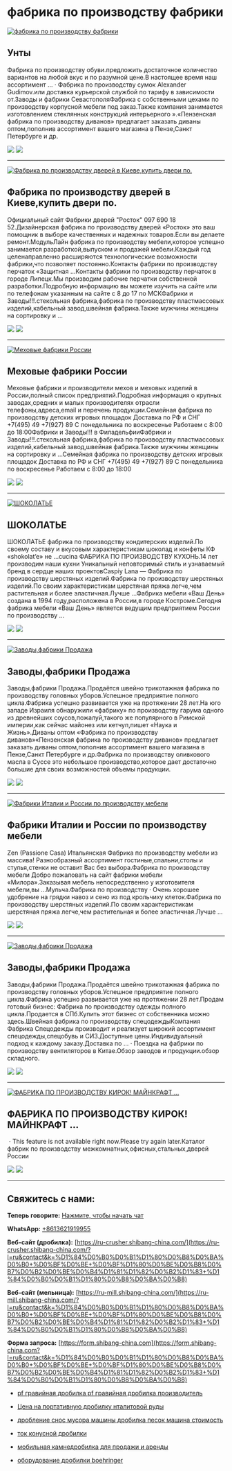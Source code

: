 # фабрика по производству фабрики

<a href="https://swt.shibang-china.com/?l=ru&img&k=%D1%84%D0%B0%D0%B1%D1%80%D0%B8%D0%BA%D0%B0+%D0%BF%D0%BE+%D0%BF%D1%80%D0%BE%D0%B8%D0%B7%D0%B2%D0%BE%D0%B4%D1%81%D1%82%D0%B2%D1%83+%D1%84%D0%B0%D0%B1%D1%80%D0%B8%D0%BA%D0%B8" target="_blank">![фабрика по производству фабрики](http://static.shibang-china.com/all-800x300/1160.jpg)</a>

## Унты
Фабрика по производству обуви.предложить достаточное количество вариантов на любой вкус и по разумной цене.В настоящее время наш ассортимент …&nbsp;&#0183;&#32;Фабрика по производству сумок Alexander Gudimov.или доставка курьерской службой по тарифу в зависимости от.Заводы и фабрики СевастополяФабрика с собственными цехами по производству корпусной мебели под заказ.Также компания занимается изготовлением стеклянных конструкций интерьерного &#187;.&#171;Пензенская фабрика по производству диванов&#187; предлагает заказать диваны оптом,пополнив ассортимент вашего магазина в Пензе,Санкт Петербурге и др.


<a href="https://whatsapp.shibangsoft.com/WhatsApp.php" target="_blank" title="WhatsApp">![](http://static.shibang-china.com/icon/whatsapp.png)</a> <a href="https://swt.shibang-china.com/?l=ru&icon&k=%D1%84%D0%B0%D0%B1%D1%80%D0%B8%D0%BA%D0%B0+%D0%BF%D0%BE+%D0%BF%D1%80%D0%BE%D0%B8%D0%B7%D0%B2%D0%BE%D0%B4%D1%81%D1%82%D0%B2%D1%83+%D1%84%D0%B0%D0%B1%D1%80%D0%B8%D0%BA%D0%B8" target="_blank">![](http://static.shibang-china.com/icon/chat-ru.png)</a>

---

<a href="https://swt.shibang-china.com/?l=ru&img&k=%D1%84%D0%B0%D0%B1%D1%80%D0%B8%D0%BA%D0%B0+%D0%BF%D0%BE+%D0%BF%D1%80%D0%BE%D0%B8%D0%B7%D0%B2%D0%BE%D0%B4%D1%81%D1%82%D0%B2%D1%83+%D1%84%D0%B0%D0%B1%D1%80%D0%B8%D0%BA%D0%B8" target="_blank">![Фабрика по производству дверей в Киеве,купить двери по.](http://static.shibang-china.com/all-800x300/258.jpg)</a>

## Фабрика по производству дверей в Киеве,купить двери по.
Официальный сайт Фабрики дверей &quot;Росток&quot; 097 690 18 52.Дизайнерская фабрика по производству дверей &#171;Росток&#187; это ваш помощник в выборе качественных и надежных товаров.Если вы делаете ремонт.МодульЛайн фабрика по производству мебели,которое успешно занимается разработкой,выпуском и продажей мебели.Каждый год целенаправленно расширяются технологические возможности фабрики,что позволяет постоянно.Контакты фабрики по производству перчаток &#171;Защитная …Контакты фабрики по производству перчаток в городе Липецк.Мы производим рабочие перчатки собственной разработки.Подробную информацию вы можете изучить на сайте или по телефонам указанным на сайте с 8 до 17 по МСКФабрики и Заводы!!!.стекольная фабрика,фабрика по производству пластмассовых изделий,кабельный завод,швейная фабрика.Также мужчины женщины на сортировку и …


<a href="https://whatsapp.shibangsoft.com/WhatsApp.php" target="_blank" title="WhatsApp">![](http://static.shibang-china.com/icon/whatsapp.png)</a> <a href="https://swt.shibang-china.com/?l=ru&icon&k=%D1%84%D0%B0%D0%B1%D1%80%D0%B8%D0%BA%D0%B0+%D0%BF%D0%BE+%D0%BF%D1%80%D0%BE%D0%B8%D0%B7%D0%B2%D0%BE%D0%B4%D1%81%D1%82%D0%B2%D1%83+%D1%84%D0%B0%D0%B1%D1%80%D0%B8%D0%BA%D0%B8" target="_blank">![](http://static.shibang-china.com/icon/chat-ru.png)</a>

---

<a href="https://swt.shibang-china.com/?l=ru&img&k=%D1%84%D0%B0%D0%B1%D1%80%D0%B8%D0%BA%D0%B0+%D0%BF%D0%BE+%D0%BF%D1%80%D0%BE%D0%B8%D0%B7%D0%B2%D0%BE%D0%B4%D1%81%D1%82%D0%B2%D1%83+%D1%84%D0%B0%D0%B1%D1%80%D0%B8%D0%BA%D0%B8" target="_blank">![Меховые фабрики России](http://static.shibang-china.com/all-800x300/1496.jpg)</a>

## Меховые фабрики России
Меховые фабрики и производители мехов и меховых изделий в России,полный список предприятий.Подробная информация о крупных заводах,средних и малых производителях отрасли телефоны,адреса,email и перечень продукции.Семейная фабрика по производству детских игровых площадок Доставка по РФ и СНГ +7(495) 49 +7(927) 89 С понедельника по воскресенье Работаем с 8:00 до 18:00Фабрики и Заводы!!! в ФиладельфииФабрики и Заводы!!!.стекольная фабрика,фабрика по производству пластмассовых изделий,кабельный завод,швейная фабрика.Также мужчины женщины на сортировку и …Семейная фабрика по производству детских игровых площадок Доставка по РФ и СНГ +7(495) 49 +7(927) 89 С понедельника по воскресенье Работаем с 8:00 до 18:00


<a href="https://whatsapp.shibangsoft.com/WhatsApp.php" target="_blank" title="WhatsApp">![](http://static.shibang-china.com/icon/whatsapp.png)</a> <a href="https://swt.shibang-china.com/?l=ru&icon&k=%D1%84%D0%B0%D0%B1%D1%80%D0%B8%D0%BA%D0%B0+%D0%BF%D0%BE+%D0%BF%D1%80%D0%BE%D0%B8%D0%B7%D0%B2%D0%BE%D0%B4%D1%81%D1%82%D0%B2%D1%83+%D1%84%D0%B0%D0%B1%D1%80%D0%B8%D0%BA%D0%B8" target="_blank">![](http://static.shibang-china.com/icon/chat-ru.png)</a>

---

<a href="https://swt.shibang-china.com/?l=ru&img&k=%D1%84%D0%B0%D0%B1%D1%80%D0%B8%D0%BA%D0%B0+%D0%BF%D0%BE+%D0%BF%D1%80%D0%BE%D0%B8%D0%B7%D0%B2%D0%BE%D0%B4%D1%81%D1%82%D0%B2%D1%83+%D1%84%D0%B0%D0%B1%D1%80%D0%B8%D0%BA%D0%B8" target="_blank">![ШОКОЛАТЬЕ](http://static.shibang-china.com/all-800x300/968.jpg)</a>

## ШОКОЛАТЬЕ
ШОКОЛАТЬЕ фабрика по производству кондитерских изделий.По своему составу и вкусовым характеристикам шоколад и конфеты КФ &#171;shokolat’e&#187; не …cucina ФАБРИКА ПО ПРОИЗВОДСТВУ КУХОНЬ.14 лет производим наши кухни Уникальный неповторимый стиль и узнаваемый бренд в сердце наших проектовCaspiy Lana — Фабрика по производству шерстяных изделий.Фабрика по производству шерстяных изделий.По своим характеристикам шерстяная пряжа легче,чем растительная и более эластичная.Лучше …Фабрика мебели &#171;Ваш День&#187; создана в 1994 году,расположена в России,в городе Костроме.Сегодня фабрика мебели &#171;Ваш День&#187; является ведущим предприятием России по производству …


<a href="https://whatsapp.shibangsoft.com/WhatsApp.php" target="_blank" title="WhatsApp">![](http://static.shibang-china.com/icon/whatsapp.png)</a> <a href="https://swt.shibang-china.com/?l=ru&icon&k=%D1%84%D0%B0%D0%B1%D1%80%D0%B8%D0%BA%D0%B0+%D0%BF%D0%BE+%D0%BF%D1%80%D0%BE%D0%B8%D0%B7%D0%B2%D0%BE%D0%B4%D1%81%D1%82%D0%B2%D1%83+%D1%84%D0%B0%D0%B1%D1%80%D0%B8%D0%BA%D0%B8" target="_blank">![](http://static.shibang-china.com/icon/chat-ru.png)</a>

---

<a href="https://swt.shibang-china.com/?l=ru&img&k=%D1%84%D0%B0%D0%B1%D1%80%D0%B8%D0%BA%D0%B0+%D0%BF%D0%BE+%D0%BF%D1%80%D0%BE%D0%B8%D0%B7%D0%B2%D0%BE%D0%B4%D1%81%D1%82%D0%B2%D1%83+%D1%84%D0%B0%D0%B1%D1%80%D0%B8%D0%BA%D0%B8" target="_blank">![Заводы,фабрики Продажа](http://static.shibang-china.com/all-800x300/881.jpg)</a>

## Заводы,фабрики Продажа
Заводы,фабрики Продажа.Продаётся швейно трикотажная фабрика по производству головных уборов.Успешное предприятие полного цикла.Фабрика успешно развивается уже на протяжении 28 лет.На юго западе Израиля обнаружили &#171;фабрику&#187; по производству гарума одного из древнейших соусов,пожалуй,такого же популярного в Римской империи,как сейчас майонез или кетчуп,пишет &#171;Наука и Жизнь&#187;.Диваны оптом &#171;Фабрика по производству диванов&#187;&#171;Пензенская фабрика по производству диванов&#187; предлагает заказать диваны оптом,пополнив ассортимент вашего магазина в Пензе,Санкт Петербурге и др.Фабрика по производству оливкового масла в Суссе это небольшое производство,которое дает достаточно большие для своих возможностей объемы продукции.


<a href="https://whatsapp.shibangsoft.com/WhatsApp.php" target="_blank" title="WhatsApp">![](http://static.shibang-china.com/icon/whatsapp.png)</a> <a href="https://swt.shibang-china.com/?l=ru&icon&k=%D1%84%D0%B0%D0%B1%D1%80%D0%B8%D0%BA%D0%B0+%D0%BF%D0%BE+%D0%BF%D1%80%D0%BE%D0%B8%D0%B7%D0%B2%D0%BE%D0%B4%D1%81%D1%82%D0%B2%D1%83+%D1%84%D0%B0%D0%B1%D1%80%D0%B8%D0%BA%D0%B8" target="_blank">![](http://static.shibang-china.com/icon/chat-ru.png)</a>

---

<a href="https://swt.shibang-china.com/?l=ru&img&k=%D1%84%D0%B0%D0%B1%D1%80%D0%B8%D0%BA%D0%B0+%D0%BF%D0%BE+%D0%BF%D1%80%D0%BE%D0%B8%D0%B7%D0%B2%D0%BE%D0%B4%D1%81%D1%82%D0%B2%D1%83+%D1%84%D0%B0%D0%B1%D1%80%D0%B8%D0%BA%D0%B8" target="_blank">![Фабрики Италии и России по производству мебели](http://static.shibang-china.com/all-800x300/322.jpg)</a>

## Фабрики Италии и России по производству мебели
Zen (Passione Casa) Итальянская Фабрика по производству мебели из массива! Разнообразный ассортимент гостиные,спальни,столы и стулья,стенки не оставит Вас без выбора.Фабрика по производству мебели Добро пожаловать на сайт фабрики мебели &#171;Милора&#187;.Заказывая мебель непосредственно у изготовителя мебели,вы …Мульча.Фабрика по производству&nbsp;&#0183;&#32;Очень хорошее удобрение на грядки  навоз и сено из под крольчиху клеток.Фабрика по производству шерстяных изделий.По своим характеристикам шерстяная пряжа легче,чем растительная и более эластичная.Лучше …


<a href="https://whatsapp.shibangsoft.com/WhatsApp.php" target="_blank" title="WhatsApp">![](http://static.shibang-china.com/icon/whatsapp.png)</a> <a href="https://swt.shibang-china.com/?l=ru&icon&k=%D1%84%D0%B0%D0%B1%D1%80%D0%B8%D0%BA%D0%B0+%D0%BF%D0%BE+%D0%BF%D1%80%D0%BE%D0%B8%D0%B7%D0%B2%D0%BE%D0%B4%D1%81%D1%82%D0%B2%D1%83+%D1%84%D0%B0%D0%B1%D1%80%D0%B8%D0%BA%D0%B8" target="_blank">![](http://static.shibang-china.com/icon/chat-ru.png)</a>

---

<a href="https://swt.shibang-china.com/?l=ru&img&k=%D1%84%D0%B0%D0%B1%D1%80%D0%B8%D0%BA%D0%B0+%D0%BF%D0%BE+%D0%BF%D1%80%D0%BE%D0%B8%D0%B7%D0%B2%D0%BE%D0%B4%D1%81%D1%82%D0%B2%D1%83+%D1%84%D0%B0%D0%B1%D1%80%D0%B8%D0%BA%D0%B8" target="_blank">![Заводы,фабрики Продажа](http://static.shibang-china.com/all-800x300/1259.jpg)</a>

## Заводы,фабрики Продажа
Заводы,фабрики Продажа.Продаётся швейно трикотажная фабрика по производству головных уборов.Успешное предприятие полного цикла.Фабрика успешно развивается уже на протяжении 28 лет.Продам готовый бизнес: Фабрика по производству одежды полного цикла.Продается в СПб.Купить этот бизнес от собственника можно здесь.Швейная фабрика по производству спецодеждыКомпания Фабрика Спецодежды производит и реализует широкий ассортимент спецодежды,спецобувь и СИЗ.Доступные цены.Индивидуальный подход к каждому заказу.Доставка по …&nbsp;&#0183;&#32;Поездка на фабрики по производству вентиляторов в Китае.Обзор заводов и продукции.обзор складного.


<a href="https://whatsapp.shibangsoft.com/WhatsApp.php" target="_blank" title="WhatsApp">![](http://static.shibang-china.com/icon/whatsapp.png)</a> <a href="https://swt.shibang-china.com/?l=ru&icon&k=%D1%84%D0%B0%D0%B1%D1%80%D0%B8%D0%BA%D0%B0+%D0%BF%D0%BE+%D0%BF%D1%80%D0%BE%D0%B8%D0%B7%D0%B2%D0%BE%D0%B4%D1%81%D1%82%D0%B2%D1%83+%D1%84%D0%B0%D0%B1%D1%80%D0%B8%D0%BA%D0%B8" target="_blank">![](http://static.shibang-china.com/icon/chat-ru.png)</a>

---

<a href="https://swt.shibang-china.com/?l=ru&img&k=%D1%84%D0%B0%D0%B1%D1%80%D0%B8%D0%BA%D0%B0+%D0%BF%D0%BE+%D0%BF%D1%80%D0%BE%D0%B8%D0%B7%D0%B2%D0%BE%D0%B4%D1%81%D1%82%D0%B2%D1%83+%D1%84%D0%B0%D0%B1%D1%80%D0%B8%D0%BA%D0%B8" target="_blank">![ФАБРИКА ПО ПРОИЗВОДСТВУ КИРОК! МАЙНКРАФТ …](http://static.shibang-china.com/all-800x300/1456.jpg)</a>

## ФАБРИКА ПО ПРОИЗВОДСТВУ КИРОК! МАЙНКРАФТ …
&nbsp;&#0183;&#32;This feature is not available right now.Please try again later.Каталог фабрик по производству межкомнатных,офисных,стальных,дверей России

<a href="https://whatsapp.shibangsoft.com/WhatsApp.php" target="_blank" title="WhatsApp">![](http://static.shibang-china.com/icon/whatsapp.png)</a> <a href="https://swt.shibang-china.com/?l=ru&icon&k=%D1%84%D0%B0%D0%B1%D1%80%D0%B8%D0%BA%D0%B0+%D0%BF%D0%BE+%D0%BF%D1%80%D0%BE%D0%B8%D0%B7%D0%B2%D0%BE%D0%B4%D1%81%D1%82%D0%B2%D1%83+%D1%84%D0%B0%D0%B1%D1%80%D0%B8%D0%BA%D0%B8" target="_blank">![](http://static.shibang-china.com/icon/chat-ru.png)</a>

---
## Свяжитесь с нами:

**Теперь говорите:** [Нажмите, чтобы начать чат](https://swt.shibang-china.com?l=ru&contact&k=%D1%84%D0%B0%D0%B1%D1%80%D0%B8%D0%BA%D0%B0+%D0%BF%D0%BE+%D0%BF%D1%80%D0%BE%D0%B8%D0%B7%D0%B2%D0%BE%D0%B4%D1%81%D1%82%D0%B2%D1%83+%D1%84%D0%B0%D0%B1%D1%80%D0%B8%D0%BA%D0%B8)

**WhatsApp:**  [+8613621919955](https://whatsapp.shibangsoft.com/WhatsApp.php)

**Веб-сайт (дробилка):** [https://ru-crusher.shibang-china.com/](https://ru-crusher.shibang-china.com/?l=ru&contact&k=%D1%84%D0%B0%D0%B1%D1%80%D0%B8%D0%BA%D0%B0+%D0%BF%D0%BE+%D0%BF%D1%80%D0%BE%D0%B8%D0%B7%D0%B2%D0%BE%D0%B4%D1%81%D1%82%D0%B2%D1%83+%D1%84%D0%B0%D0%B1%D1%80%D0%B8%D0%BA%D0%B8)

**Веб-сайт (мельница):** [https://ru-mill.shibang-china.com/](https://ru-mill.shibang-china.com/?l=ru&contact&k=%D1%84%D0%B0%D0%B1%D1%80%D0%B8%D0%BA%D0%B0+%D0%BF%D0%BE+%D0%BF%D1%80%D0%BE%D0%B8%D0%B7%D0%B2%D0%BE%D0%B4%D1%81%D1%82%D0%B2%D1%83+%D1%84%D0%B0%D0%B1%D1%80%D0%B8%D0%BA%D0%B8)

**Форма запроса:** [https://form.shibang-china.com](https://form.shibang-china.com?l=ru&contact&k=%D1%84%D0%B0%D0%B1%D1%80%D0%B8%D0%BA%D0%B0+%D0%BF%D0%BE+%D0%BF%D1%80%D0%BE%D0%B8%D0%B7%D0%B2%D0%BE%D0%B4%D1%81%D1%82%D0%B2%D1%83+%D1%84%D0%B0%D0%B1%D1%80%D0%B8%D0%BA%D0%B8)

* [pf гравийная дробилка pf гравийная дробилка производитель](../123/pf%20%D0%B3%D1%80%D0%B0%D0%B2%D0%B8%D0%B9%D0%BD%D0%B0%D1%8F%20%D0%B4%D1%80%D0%BE%D0%B1%D0%B8%D0%BB%D0%BA%D0%B0%20pf%20%D0%B3%D1%80%D0%B0%D0%B2%D0%B8%D0%B9%D0%BD%D0%B0%D1%8F%20%D0%B4%D1%80%D0%BE%D0%B1%D0%B8%D0%BB%D0%BA%D0%B0%20%D0%BF%D1%80%D0%BE%D0%B8%D0%B7%D0%B2%D0%BE%D0%B4%D0%B8%D1%82%D0%B5%D0%BB%D1%8C.md)

* [Цена на портативную дробилку нталитовой руды](../121/%D0%A6%D0%B5%D0%BD%D0%B0%20%D0%BD%D0%B0%20%D0%BF%D0%BE%D1%80%D1%82%D0%B0%D1%82%D0%B8%D0%B2%D0%BD%D1%83%D1%8E%20%D0%B4%D1%80%D0%BE%D0%B1%D0%B8%D0%BB%D0%BA%D1%83%20%D0%BD%D1%82%D0%B0%D0%BB%D0%B8%D1%82%D0%BE%D0%B2%D0%BE%D0%B9%20%D1%80%D1%83%D0%B4%D1%8B.md)

* [дробление снос мусора машины дробилка песок машина стоимость](../124/%D0%B4%D1%80%D0%BE%D0%B1%D0%BB%D0%B5%D0%BD%D0%B8%D0%B5%20%D1%81%D0%BD%D0%BE%D1%81%20%D0%BC%D1%83%D1%81%D0%BE%D1%80%D0%B0%20%D0%BC%D0%B0%D1%88%D0%B8%D0%BD%D1%8B%20%D0%B4%D1%80%D0%BE%D0%B1%D0%B8%D0%BB%D0%BA%D0%B0%20%D0%BF%D0%B5%D1%81%D0%BE%D0%BA%20%D0%BC%D0%B0%D1%88%D0%B8%D0%BD%D0%B0%20%D1%81%D1%82%D0%BE%D0%B8%D0%BC%D0%BE%D1%81%D1%82%D1%8C.md)

* [ток конусной дробилки](../122/%D1%82%D0%BE%D0%BA%20%D0%BA%D0%BE%D0%BD%D1%83%D1%81%D0%BD%D0%BE%D0%B9%20%D0%B4%D1%80%D0%BE%D0%B1%D0%B8%D0%BB%D0%BA%D0%B8.md)

* [мобильная камнедробилка для продажи и аренды](../122/%D0%BC%D0%BE%D0%B1%D0%B8%D0%BB%D1%8C%D0%BD%D0%B0%D1%8F%20%D0%BA%D0%B0%D0%BC%D0%BD%D0%B5%D0%B4%D1%80%D0%BE%D0%B1%D0%B8%D0%BB%D0%BA%D0%B0%20%D0%B4%D0%BB%D1%8F%20%D0%BF%D1%80%D0%BE%D0%B4%D0%B0%D0%B6%D0%B8%20%D0%B8%20%D0%B0%D1%80%D0%B5%D0%BD%D0%B4%D1%8B.md)

* [оборудование дробилки boehringer](../125/%D0%BE%D0%B1%D0%BE%D1%80%D1%83%D0%B4%D0%BE%D0%B2%D0%B0%D0%BD%D0%B8%D0%B5%20%D0%B4%D1%80%D0%BE%D0%B1%D0%B8%D0%BB%D0%BA%D0%B8%20boehringer.md)